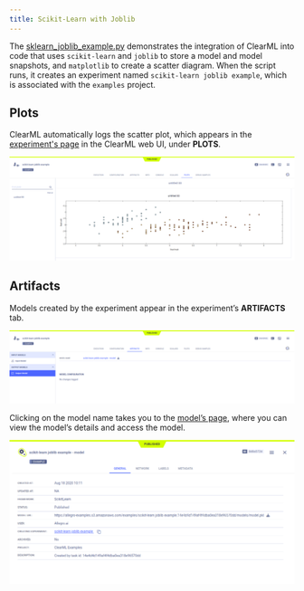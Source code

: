 ```yaml
---
title: Scikit-Learn with Joblib 
---
```


The [sklearn_joblib_example.py](https://github.com/allegroai/clearml/blob/master/examples/frameworks/scikit-learn/sklearn_joblib_example.py) 
demonstrates the integration of ClearML into code that uses `scikit-learn` and `joblib` to store a model and model snapshots, 
and `matplotlib` to create a scatter diagram. When the script runs, it creates an experiment named 
`scikit-learn joblib example`, which is associated with the `examples` project.

## Plots

ClearML automatically logs the scatter plot, which appears in the [experiment's page](../../../webapp/webapp_exp_track_visual.md) 
in the ClearML web UI, under **PLOTS**.

![image](../../../img/examples_sklearn_joblib_example_06.png)

## Artifacts

Models created by the experiment appear in the experiment’s **ARTIFACTS** tab. 

![image](../../../img/examples_sklearn_joblib_example_01.png)

Clicking on the model name takes you to the [model’s page](../../../webapp/webapp_model_viewing.md), where you can 
view the model’s details and access the model.


![image](../../../img/examples_sklearn_joblib_example_02.png)